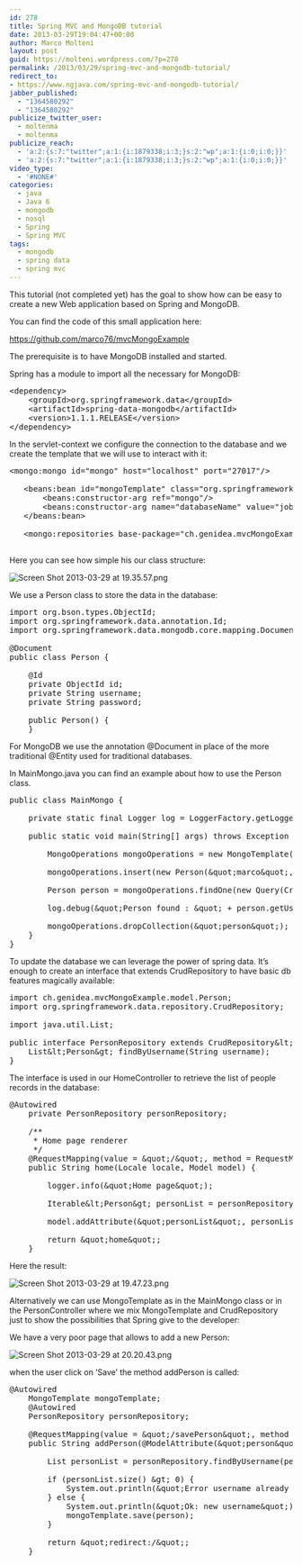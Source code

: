 ```yaml
---
id: 278
title: Spring MVC and MongoDB tutorial
date: 2013-03-29T19:04:47+00:00
author: Marco Molteni
layout: post
guid: https://molteni.wordpress.com/?p=278
permalink: /2013/03/29/spring-mvc-and-mongodb-tutorial/
redirect_to:
- https://www.ngjava.com/spring-mvc-and-mongodb-tutorial/
jabber_published:
  - "1364580292"
  - "1364580292"
publicize_twitter_user:
  - moltenma
  - moltenma
publicize_reach:
  - 'a:2:{s:7:"twitter";a:1:{i:1879338;i:3;}s:2:"wp";a:1:{i:0;i:0;}}'
  - 'a:2:{s:7:"twitter";a:1:{i:1879338;i:3;}s:2:"wp";a:1:{i:0;i:0;}}'
video_type:
  - '#NONE#'
categories:
  - java
  - Java 6
  - mongodb
  - nosql
  - Spring
  - Spring MVC
tags:
  - mongodb
  - spring data
  - spring mvc
---
```

This tutorial (not completed yet) has the goal to show how can be easy to create a new Web application based on Spring and MongoDB.

You can find the code of this small application here:
  
<https://github.com/marco76/mvcMongoExample>

The prerequisite is to have MongoDB installed and started.
  
Spring has a module to import all the necessary for MongoDB:

<pre class="brush: xml; title: ; notranslate" title="">&lt;dependency&gt;
    &lt;groupId&gt;org.springframework.data&lt;/groupId&gt;
    &lt;artifactId&gt;spring-data-mongodb&lt;/artifactId&gt;
    &lt;version&gt;1.1.1.RELEASE&lt;/version&gt;
&lt;/dependency&gt;
</pre>

In the servlet-context we configure the connection to the database and we create the template that we will use to interact with it:

<pre class="brush: xml; title: ; notranslate" title="">&lt;mongo:mongo id="mongo" host="localhost" port="27017"/&gt;

   &lt;beans:bean id="mongoTemplate" class="org.springframework.data.mongodb.core.MongoTemplate"&gt;
       &lt;beans:constructor-arg ref="mongo"/&gt;
       &lt;beans:constructor-arg name="databaseName" value="jobfinder"/&gt;
   &lt;/beans:bean&gt;

   &lt;mongo:repositories base-package="ch.genidea.mvcMongoExample.repository"/&gt;

</pre>

Here you can see how simple his our class structure:

<img alt="Screen Shot 2013-03-29 at 19.35.57.png" src="http://molteni.files.wordpress.com/2013/03/screen-shot-2013-03-29-at-19-35-571.png?resize=269%2C189" border="0" data-recalc-dims="1" />

We use a Person class to store the data in the database:

<pre class="brush: java; title: ; notranslate" title="">import org.bson.types.ObjectId;
import org.springframework.data.annotation.Id;
import org.springframework.data.mongodb.core.mapping.Document;

@Document
public class Person {

    @Id
    private ObjectId id;
    private String username;
    private String password;

    public Person() {
    }
</pre>

For MongoDB we use the annotation @Document in place of the more traditional @Entity used for traditional databases.

In MainMongo.java you can find an example about how to use the Person class.

<pre class="brush: java; title: ; notranslate" title="">public class MainMongo {

    private static final Logger log = LoggerFactory.getLogger(MainMongo.class);

    public static void main(String[] args) throws Exception {

        MongoOperations mongoOperations = new MongoTemplate(new Mongo(), &amp;quot;database&amp;quot;);

        mongoOperations.insert(new Person(&amp;quot;marco&amp;quot;, &amp;quot;marco&amp;quot;));

        Person person = mongoOperations.findOne(new Query(Criteria.where(&amp;quot;username&amp;quot;).is(&amp;quot;marco&amp;quot;)), Person.class);

        log.debug(&amp;quot;Person found : &amp;quot; + person.getUsername());

        mongoOperations.dropCollection(&amp;quot;person&amp;quot;);
    }
}
</pre>

To update the database we can leverage the power of spring data. It&#8217;s enough to create an interface that extends CrudRepository to have basic db features magically available:

<pre class="brush: java; title: ; notranslate" title="">import ch.genidea.mvcMongoExample.model.Person;
import org.springframework.data.repository.CrudRepository;

import java.util.List;

public interface PersonRepository extends CrudRepository&amp;lt;Person, Long&amp;gt; {
    List&amp;lt;Person&amp;gt; findByUsername(String username);
}
</pre>

The interface is used in our HomeController to retrieve the list of people records in the database:

<pre class="brush: java; title: ; notranslate" title="">@Autowired
    private PersonRepository personRepository;

    /**
     * Home page renderer
     */
    @RequestMapping(value = &amp;quot;/&amp;quot;, method = RequestMethod.GET)
    public String home(Locale locale, Model model) {

        logger.info(&amp;quot;Home page&amp;quot;);

        Iterable&amp;lt;Person&amp;gt; personList = personRepository.findAll();

        model.addAttribute(&amp;quot;personList&amp;quot;, personList);

        return &amp;quot;home&amp;quot;;
    }
</pre>

Here the result:

<img alt="Screen Shot 2013-03-29 at 19.47.23.png" src="http://molteni.files.wordpress.com/2013/03/screen-shot-2013-03-29-at-19-47-23.png?resize=272%2C207" border="0" data-recalc-dims="1" />

Alternatively we can use MongoTemplate as in the MainMongo class or in the PersonController where we mix MongoTemplate and CrudRepository just to show the possibilities that Spring give to the developer:

We have a very poor page that allows to add a new Person:
  
<img alt="Screen Shot 2013-03-29 at 20.20.43.png" src="http://molteni.files.wordpress.com/2013/03/screen-shot-2013-03-29-at-20-20-431.png?resize=237%2C149" border="0" data-recalc-dims="1" />

when the user click on &#8216;Save&#8217; the method addPerson is called:

<pre class="brush: java; title: ; notranslate" title="">@Autowired
    MongoTemplate mongoTemplate;
    @Autowired
    PersonRepository personRepository;

    @RequestMapping(value = &amp;quot;/savePerson&amp;quot;, method = RequestMethod.POST)
    public String addPerson(@ModelAttribute(&amp;quot;person&amp;quot;) Person person, BindingResult result) {

        List personList = personRepository.findByUsername(person.getUsername());

        if (personList.size() &amp;gt; 0) {
            System.out.println(&amp;quot;Error username already exists&amp;quot;);
        } else {
            System.out.println(&amp;quot;Ok: new username&amp;quot;);
            mongoTemplate.save(person);
        }

        return &amp;quot;redirect:/&amp;quot;;
    }
</pre>